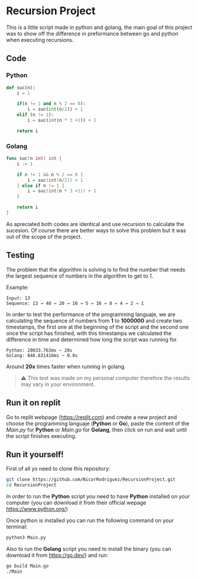 # Recursion Project
This is a little script made in python and golang, the main goal of this project was to show off the difference in preformance between go and python when executing recursions.

## Code
### Python
```python
def suc(n):
    i = 1

    if(n != 1 and n % 2 == 0):
        i = suc(int(n/2)) + 1
    elif (n != 1):
        i = suc(int(n * 3 +1)) + 1

    return i
```

### Golang

```go
func suc(n int) int {
    i := 1

    if n != 1 && n % 2 == 0 {
        i = suc(int(n/2)) + 1
    } else if n != 1 {
        i = suc(int(n * 3 +1)) + 1
    }

    return i
}
```

As apreciated both codes are identical and use recursion to calculate the sucesion. Of course there are better ways to solve this problem but it was out of the scope of the project.

## Testing
The problem that the algorithm is solving is to find the number that needs the largest sequence of numbers in the algorithm to get to 1.

Example:

    Input: 13
    Sequence: 13 → 40 → 20 → 10 → 5 → 16 → 8 → 4 → 2 → 1

In order to test the performance of the programming languaje, we are calculating the sequence of numbers from **1** to **1000000** and create two timestamps, the first one at the beginning of the script and the second one once the script has finished, with this timestamps we calculated the difference in time and determined how long the script was running for.

    Python: 20033.763ms ~ 20s
    Golang: 846.631416ms ~ 0.8s

Around **20x** times faster when running in golang.

> :warning: This test was made on my personal computer therefore the    results may vary in your environment.

## Run it on replit

Go to replit webpage (https://replit.com) and create a new project and choose the programming languaje (**Python** or **Go**), paste the content of the $Main.py$ for **Python** or $Main.go$ for **Golang**, then click on run and wait until the script finishes executing.

## Run it yourself!

First of all yo need to clone this repository:

```bash
git clone https://github.com/NicorRodriguez/RecursionProject.git
cd RecursionProject
```

In order to run the **Python** script you need to have **Python** installed on your computer (you can download it from their official wepage https://www.python.org/)

Once python is installed you can run the following command on your terminal:

```bash
python3 Main.py
```

Also to run the **Golang** script you need to install the binary (you can download it from https://go.dev/) and run:

```bash
go build Main.go
./Main
```